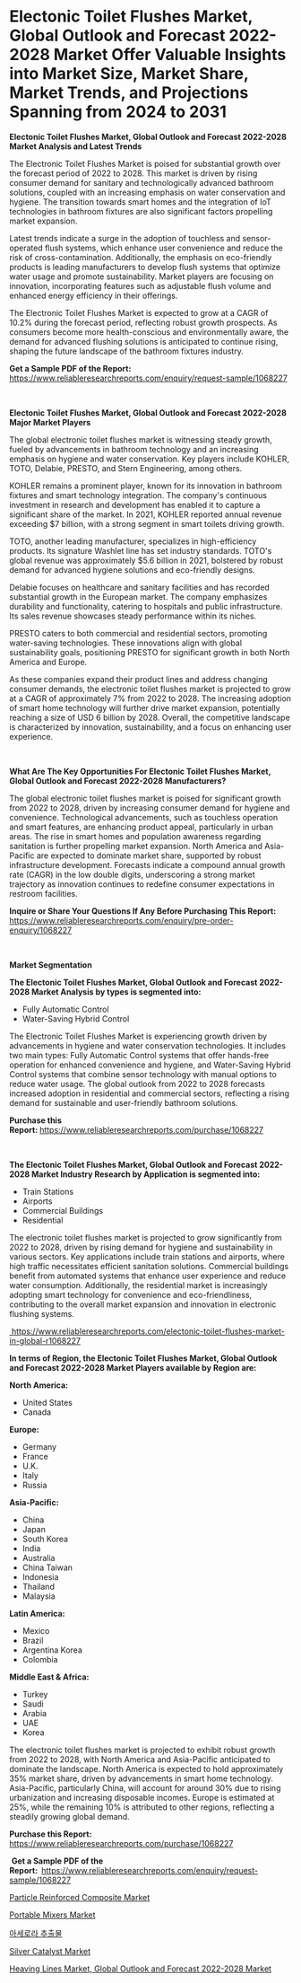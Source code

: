 <p><h1>Electonic Toilet Flushes Market, Global Outlook and Forecast 2022-2028 Market Offer Valuable Insights into Market Size, Market Share, Market Trends, and Projections Spanning from 2024 to 2031</h1></p><p><strong>Electonic Toilet Flushes Market, Global Outlook and Forecast 2022-2028 Market Analysis and Latest Trends</strong></p>
<p><p>The Electronic Toilet Flushes Market is poised for substantial growth over the forecast period of 2022 to 2028. This market is driven by rising consumer demand for sanitary and technologically advanced bathroom solutions, coupled with an increasing emphasis on water conservation and hygiene. The transition towards smart homes and the integration of IoT technologies in bathroom fixtures are also significant factors propelling market expansion.</p><p>Latest trends indicate a surge in the adoption of touchless and sensor-operated flush systems, which enhance user convenience and reduce the risk of cross-contamination. Additionally, the emphasis on eco-friendly products is leading manufacturers to develop flush systems that optimize water usage and promote sustainability. Market players are focusing on innovation, incorporating features such as adjustable flush volume and enhanced energy efficiency in their offerings.</p><p>The Electronic Toilet Flushes Market is expected to grow at a CAGR of 10.2% during the forecast period, reflecting robust growth prospects. As consumers become more health-conscious and environmentally aware, the demand for advanced flushing solutions is anticipated to continue rising, shaping the future landscape of the bathroom fixtures industry.</p></p>
<p><strong>Get a Sample PDF of the Report:&nbsp;</strong> <a href="https://www.reliableresearchreports.com/enquiry/request-sample/1068227">https://www.reliableresearchreports.com/enquiry/request-sample/1068227</a></p>
<p>&nbsp;</p>
<p><strong>Electonic Toilet Flushes Market, Global Outlook and Forecast 2022-2028 Major Market Players</strong></p>
<p><p>The global electronic toilet flushes market is witnessing steady growth, fueled by advancements in bathroom technology and an increasing emphasis on hygiene and water conservation. Key players include KOHLER, TOTO, Delabie, PRESTO, and Stern Engineering, among others.</p><p>KOHLER remains a prominent player, known for its innovation in bathroom fixtures and smart technology integration. The company's continuous investment in research and development has enabled it to capture a significant share of the market. In 2021, KOHLER reported annual revenue exceeding $7 billion, with a strong segment in smart toilets driving growth.</p><p>TOTO, another leading manufacturer, specializes in high-efficiency products. Its signature Washlet line has set industry standards. TOTO's global revenue was approximately $5.6 billion in 2021, bolstered by robust demand for advanced hygiene solutions and eco-friendly designs.</p><p>Delabie focuses on healthcare and sanitary facilities and has recorded substantial growth in the European market. The company emphasizes durability and functionality, catering to hospitals and public infrastructure. Its sales revenue showcases steady performance within its niches.</p><p>PRESTO caters to both commercial and residential sectors, promoting water-saving technologies. These innovations align with global sustainability goals, positioning PRESTO for significant growth in both North America and Europe.</p><p>As these companies expand their product lines and address changing consumer demands, the electronic toilet flushes market is projected to grow at a CAGR of approximately 7% from 2022 to 2028. The increasing adoption of smart home technology will further drive market expansion, potentially reaching a size of USD 6 billion by 2028. Overall, the competitive landscape is characterized by innovation, sustainability, and a focus on enhancing user experience.</p></p>
<p>&nbsp;</p>
<p><strong>What Are The Key Opportunities For Electonic Toilet Flushes Market, Global Outlook and Forecast 2022-2028 Manufacturers?</strong></p>
<p><p>The global electronic toilet flushes market is poised for significant growth from 2022 to 2028, driven by increasing consumer demand for hygiene and convenience. Technological advancements, such as touchless operation and smart features, are enhancing product appeal, particularly in urban areas. The rise in smart homes and population awareness regarding sanitation is further propelling market expansion. North America and Asia-Pacific are expected to dominate market share, supported by robust infrastructure development. Forecasts indicate a compound annual growth rate (CAGR) in the low double digits, underscoring a strong market trajectory as innovation continues to redefine consumer expectations in restroom facilities.</p></p>
<p><strong>Inquire or Share Your Questions If Any Before Purchasing This Report:</strong> <a href="https://www.reliableresearchreports.com/enquiry/pre-order-enquiry/1068227">https://www.reliableresearchreports.com/enquiry/pre-order-enquiry/1068227</a></p>
<p>&nbsp;</p>
<p><strong>Market Segmentation</strong></p>
<p><strong>The Electonic Toilet Flushes Market, Global Outlook and Forecast 2022-2028 Market Analysis by types is segmented into:</strong></p>
<p><ul><li>Fully Automatic Control</li><li>Water-Saving Hybrid Control</li></ul></p>
<p><p>The Electronic Toilet Flushes Market is experiencing growth driven by advancements in hygiene and water conservation technologies. It includes two main types: Fully Automatic Control systems that offer hands-free operation for enhanced convenience and hygiene, and Water-Saving Hybrid Control systems that combine sensor technology with manual options to reduce water usage. The global outlook from 2022 to 2028 forecasts increased adoption in residential and commercial sectors, reflecting a rising demand for sustainable and user-friendly bathroom solutions.</p></p>
<p><strong>Purchase this Report:&nbsp;</strong><a href="https://www.reliableresearchreports.com/purchase/1068227">https://www.reliableresearchreports.com/purchase/1068227</a></p>
<p>&nbsp;</p>
<p><strong>The Electonic Toilet Flushes Market, Global Outlook and Forecast 2022-2028 Market Industry Research by Application is segmented into:</strong></p>
<p><ul><li>Train Stations</li><li>Airports</li><li>Commercial Buildings</li><li>Residential</li></ul></p>
<p><p>The electronic toilet flushes market is projected to grow significantly from 2022 to 2028, driven by rising demand for hygiene and sustainability in various sectors. Key applications include train stations and airports, where high traffic necessitates efficient sanitation solutions. Commercial buildings benefit from automated systems that enhance user experience and reduce water consumption. Additionally, the residential market is increasingly adopting smart technology for convenience and eco-friendliness, contributing to the overall market expansion and innovation in electronic flushing systems.</p></p>
<p><a href="https://www.reliableresearchreports.com/electonic-toilet-flushes-market-in-global-r1068227">&nbsp;https://www.reliableresearchreports.com/electonic-toilet-flushes-market-in-global-r1068227</a></p>
<p><strong>In terms of Region, the Electonic Toilet Flushes Market, Global Outlook and Forecast 2022-2028 Market Players available by Region are:</strong></p>
<p>
    <p> <strong> North America: </strong>
        <ul>
            <li>United States</li>
            <li>Canada</li>
        </ul>
        </p> 
    <p> <strong> Europe: </strong>
        <ul>
            <li>Germany</li>
            <li>France</li>
            <li>U.K.</li>
            <li>Italy</li>
            <li>Russia</li>
        </ul>
        </p> 
    <p> <strong> Asia-Pacific: </strong>
        <ul>
            <li>China</li>
            <li>Japan</li>
            <li>South Korea</li>
            <li>India</li>
            <li>Australia</li>
            <li>China Taiwan</li>
            <li>Indonesia</li>
            <li>Thailand</li>
            <li>Malaysia</li>
        </ul>
        </p> 
    <p> <strong> Latin America: </strong>
        <ul>
            <li>Mexico</li>
            <li>Brazil</li>
            <li>Argentina Korea</li>
            <li>Colombia</li>
        </ul>
        </p> 
    <p> <strong> Middle East & Africa: </strong>
        <ul>
            <li>Turkey</li>
            <li>Saudi</li>
            <li>Arabia</li>
            <li>UAE</li>
            <li>Korea</li>
        </ul>
    </p>
    </p>
<p><p>The electronic toilet flushes market is projected to exhibit robust growth from 2022 to 2028, with North America and Asia-Pacific anticipated to dominate the landscape. North America is expected to hold approximately 35% market share, driven by advancements in smart home technology. Asia-Pacific, particularly China, will account for around 30% due to rising urbanization and increasing disposable incomes. Europe is estimated at 25%, while the remaining 10% is attributed to other regions, reflecting a steadily growing global demand.</p></p>
<p><strong>Purchase this Report: </strong><a href="https://www.reliableresearchreports.com/purchase/1068227">https://www.reliableresearchreports.com/purchase/1068227</a></p>
<p>&nbsp;<strong>Get a Sample PDF of the Report:&nbsp;&nbsp;</strong><a href="https://www.reliableresearchreports.com/enquiry/request-sample/1068227">https://www.reliableresearchreports.com/enquiry/request-sample/1068227</a></p>
<p><strong></strong></p>
<p><p><a href="https://issuu.com/reportprime-2/docs/particle-reinforced-composite-marke_4bc665c80e51ff">Particle Reinforced Composite Market</a></p><p><a href="https://medium.com/@timgant43/this-portable-mixers-market-research-report-evaluates-the-key-market-trends-drivers-and-2132f513bcff">Portable Mixers Market</a></p><p><a href="https://medium.com/@zacharyscthmitt4465/%EC%84%B8%EA%B3%84-acerola-extract-market-%EC%9D%80-2024%EC%97%90%EC%84%9C-2031%EB%A1%9C-%EC%97%B0%ED%8F%89%EA%B7%A0-%EC%A6%9D%EA%B0%80%EC%9C%A8%EC%9D%84-%EB%B3%B4%EC%9D%BC-%EA%B2%83%EC%9C%BC%EB%A1%9C-%EC%98%88%EC%83%81%EB%90%A9%EB%8B%88%EB%8B%A4-47522ab507d7">아세로라 추출물</a></p><p><a href="https://issuu.com/reportprime-2/docs/silver-catalyst-market-size-2030.pp_7f4aa2901eb26f">Silver Catalyst Market</a></p><p><a href="https://github.com/rahu1506/Market-Research-Report-List-6/blob/main/heaving-lines-market-global-outlook-and-forecast-2022-2028-market.md">Heaving Lines Market, Global Outlook and Forecast 2022-2028 Market</a></p></p>